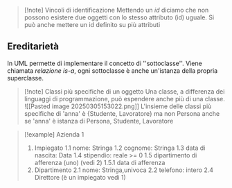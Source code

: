 >[!note] Vincoli di identificazione
>Mettendo un *id* diciamo che non possono esistere due oggetti con lo stesso attributo (id) uguale. Si può anche mettere un id definito su più attributi

## Ereditarietà
In UML permette di implementare il concetto di ''sottoclasse''. Viene chiamata *relazione is-a*, ogni sottoclasse è anche un'istanza della propria superclasse. 
>[!note] Classi più specifiche di un oggetto
>Una classe, a differenza dei linguaggi di programmazione, può espendere anche più di una classe. ![[Pasted image 20250305153022.png]] 
>L'insieme delle classi più specifiche di 'anna' è {Studente, Lavoratore} ma non Persona anche se 'anna' è istanza di Persona, Studente, Lavoratore

>[!example] Azienda 1
>1) Impiegato
>	1.1 nome: Stringa
>	1.2 cognome: Stringa
>	1.3 data di nascita: Data
>	1.4 stipendio: reale >= 0
>	1.5 dipartimento di afferenza (uno)  (vedi 2)
>		1.5.1 data di afferenza
>2) Dipartimento
>	2.1 nome: Stringa,univoca
>	2.2 telefono: intero
>	2.4 Direttore (è un impiegato vedi 1)
>	
>	
>	

